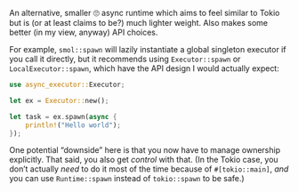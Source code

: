 An alternative, smaller 🙄 async runtime which aims to feel similar to Tokio but is (or at least claims to be?) much lighter weight. Also makes some better (in my view, anyway) API choices.

For example, `smol::spawn` will lazily instantiate a global singleton executor if you call it directly, but it recommends using `Executor::spawn` or `LocalExecutor::spawn`, which have the API design I would actually expect:

```rust
use async_executor::Executor;

let ex = Executor::new();

let task = ex.spawn(async {
    println!("Hello world");
});
```

One potential “downside” here is that you now have to manage ownership explicitly. That said, you also get *control* with that. (In the Tokio case, you don’t actually *need* to do it most of the time because of `#[tokio::main]`, *and* you can use `Runtime::spawn` instead of `tokio::spawn` to be safe.)